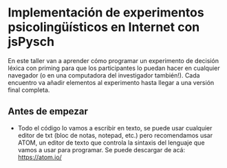 # Implementación de experimentos psicolingüísticos en Internet con jsPysch

En este taller van a aprender cómo programar un experimento de decisión léxica con priming para que los participantes lo puedan hacer en cualquier navegador (o en una computadora del investigador también!). Cada encuentro va añadir elementos al experimento hasta llegar a una versión final completa. 

## Antes de empezar
  - Todo el código lo vamos a escribir en texto, se puede usar cualquier editor de txt (bloc de notas, notepad, etc.) pero recomendamos usar ATOM, un editor de texto que controla la sintaxis del lenguaje que vamos a usar para programar. Se puede descargar de acá: https://atom.io/
